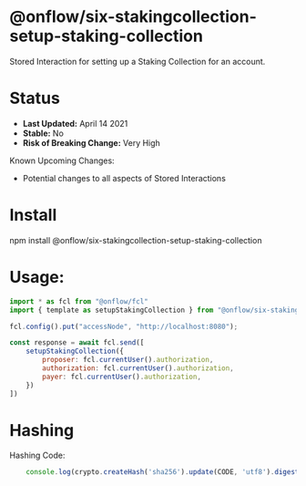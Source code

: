 # @onflow/six-stakingcollection-setup-staking-collection

Stored Interaction for setting up a Staking Collection for an account.

# Status

- **Last Updated:** April 14 2021
- **Stable:** No
- **Risk of Breaking Change:** Very High

Known Upcoming Changes:

- Potential changes to all aspects of Stored Interactions

# Install

npm install @onflow/six-stakingcollection-setup-staking-collection

# Usage:

```javascript
import * as fcl from "@onflow/fcl"
import { template as setupStakingCollection } from "@onflow/six-stakingcollection-setup-staking-collection"

fcl.config().put("accessNode", "http://localhost:8080");

const response = await fcl.send([
    setupStakingCollection({
        proposer: fcl.currentUser().authorization,
        authorization: fcl.currentUser().authorization,     
        payer: fcl.currentUser().authorization,                           
    })
])

```

# Hashing

Hashing Code:
```javascript
    console.log(crypto.createHash('sha256').update(CODE, 'utf8').digest('hex'))
```